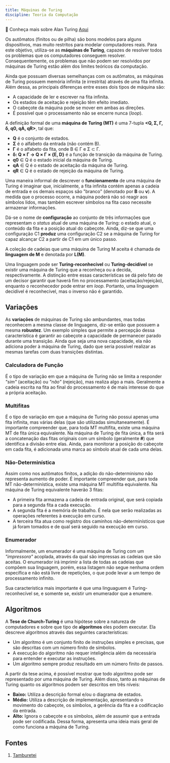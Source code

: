 ```yaml
---
title: Máquinas de Turing
discipline: Teoria da Computação
---
```

&#128270; Conheça mais sobre Alan Turing <a href= "https://pt.wikipedia.org/wiki/Alan_Turing" target="_blank"> Aqui </a>


Os autômatos (finitos ou de pilha) são bons modelos para alguns dispositivos, mas muito restritos para modelar computadores reais. Para este objetivo, utiliza-se as **máquinas de Turing**, capazes de resolver todos os problemas que os computadores conseguem resolver. Consequentemente, os problemas que não podem ser resolvidos por máquinas de Turing estão além dos limites teóricos da computação.

 Ainda que possuam diversas semelhanças com os autômatos, as máquinas de Turing possuem memória infinita (e irrestrita) através de uma fita infinita. Além dessa, as principais diferenças entre esses dois tipos de máquina são:
 
 - A capacidade de ler e escrever na fita infinita.
 - Os estados de aceitação e rejeição têm efeito imediato.
 - O cabeçote da máquina pode se mover em ambas as direções.
 - É possível que o processamento não se encerre nunca (*loop*).

 A definição formal de uma **máquina de Turing (MT)** é uma 7-tupla **<Q, Σ, Γ, δ, q0, qA, qR>**, tal que:

- **Q** é o conjunto de estados.
- **Σ** é o alfabeto da entrada (não contém B).
- **Γ** é o alfabeto da fita, onde B ∈ Γ e Σ ⊂ Γ.
- **δ: Q × Γ → Q × Γ × {E, D}** é a função de transição da máquina de Turing.
- **q0** ∈ Q é o estado inicial da máquina de Turing.
- **qA** ∈ Q é o estado de aceitação da máquina de Turing.
- **qR** ∈ Q é o estado de rejeição da máquina de Turing.

Uma maneira informal de descrever o **funcionamento** de uma máquina de Turing é imaginar que, inicialmente, a fita infinita contém apenas a cadeia de entrada e os demais espaços são "branco" (denotado por **B** ou **ν**). A medida que o processo ocorre, a máquina poderá não só reagir aos símbolos lidos, mas também escrever símbolos na fita caso necessite armazenar informações.

Dá-se o nome de **configuração** ao conjunto de três informações que representam o *status* atual de uma máquina de Turing: o estado atual, o conteúdo da fita e a posição atual do cabeçote. Ainda, diz-se que uma configuração C1 **produz** uma configuração C2 se a máquina de Turing for capaz alcançar C2 a partir de C1 em um único passo.

A coleção de cadeias que uma máquina de Turing M aceita é chamada de **linguagem de M** e denotada por **L(M)**.

Uma linguagem pode ser **Turing-reconhecível** ou **Turing-decidível** se existir uma máquina de Turing que a reconheça ou a decida, respectivamente. A distinção entre essas características se dá pelo fato de um decisor garantir que haverá fim no processamento (aceitação/rejeição), enquanto o reconhecedor pode entrar em *loop*. Portanto, uma linguagem decidível é reconhecível, mas o inverso não é garantido.

## Variações

As **variações** de máquinas de Turing são ambundantes, mas todas reconhecem a mesma classe de linguagens, diz-se então que possuem a mesma **robustez**. Um exemplo simples que permite a percepção dessa característica é garantir ao cabeçote a capacidade de permanecer parado durante uma transição. Ainda que seja uma nova capacidade, ela não adiciona poder à máquina de Turing, dado que seria possível realizar as mesmas tarefas com duas transições distintas.

### Calculadora de Função

É o tipo de variação em que a máquina de Turing não se limita a responder *"sim"* (aceitação) ou *"não"* (rejeição), mas realiza algo a mais. Geralmente a cadeia escrita na fita ao final do processamento é de mais interesse do que a própria aceitação.

### Multifitas

É o tipo de variação em que a máquina de Turing não possui apenas uma fita infinita, mas várias delas (que são utilizadas simultaneamente). É importante compreender que, para toda MT multifita, existe uma máquina MT de fita única equivalente. Na máquina de Turing de fita única, a fita será a concatenação das fitas originais com um símbolo (geralmente **#**) que identifica a divisão entre elas. Ainda, para monitorar a posição do cabeçote em cada fita, é adicionada uma marca ao símbolo atual de cada uma delas.

### Não-Determinística

Assim como nos autômatos finitos, a adição do não-determinismo não representa aumento de poder. É importante compreender que, para toda MT não-determinística, existe uma máquina MT multifita equivalente. Na máquina de Turing equivalente haverão 3 fitas: 

- A primeira fita armazena a cadeia de entrada original, que será copiada para a segunda fita a cada execução. 
- A segunda fita é a memória de trabalho. É nela que serão realizadas as operações referentes à execução em curso.
- A terceira fita atua como registro dos caminhos não-determinísticos que já foram tomados e de qual será seguido na execução em curso.

### Enumerador

Informalmente, um enumerador é uma máquina de Turing com um *"impressora"* acoplada, através da qual são impressas as cadeias que são aceitas. O enumerador irá imprimir a lista de todas as cadeias que compõem sua linguagem, porém, essa listagem não segue nenhuma ordem específica e não está livre de repetições, o que pode levar a um tempo de processamento infinito.

Sua característica mais importante é que uma linguaguem é Turing-reconhecível se, e somente se, existir um enumerador que a enumere.

## Algoritmos

A **Tese de Church-Turing** é uma hipótese sobre a natureza de computadores e sobre que tipo de **algoritmos** eles podem executar. Ela descreve algoritmos através das seguintes características:

- Um algoritmo é um conjunto finito de instruções simples e precisas, que são descritas com um número finito de símbolos.
- A execução do algoritmo não requer inteligência além da necessária para entender e executar as instruções.
- Um algoritmo sempre produz resultado em um número finito de passos.

A partir da tese acima, é possível mostrar que todo algoritmo pode ser representado por uma máquina de Turing. Além disso, tanto as máquinas de Turing quanto os algoritmos podem ser descritos em três níveis:

- **Baixo:** Utiliza a descrição formal e/ou o diagrama de estados.
- **Médio:** Utiliza a descrição de implementação, apresentando o movimento do cabeçote, os símbolos, a gerência da fita e a codificação da entrada.
- **Alto:** Ignora o cabeçote e os símbolos, além de assumir que a entrada pode ser codificada. Dessa forma, apresenta uma ideia mais geral de como funciona a máquina de Turing.



## Fontes 

1. <a href= "https://github.com/OpenDevUFCG/Tamburetei" target="_blank"> Tamburetei </a>
